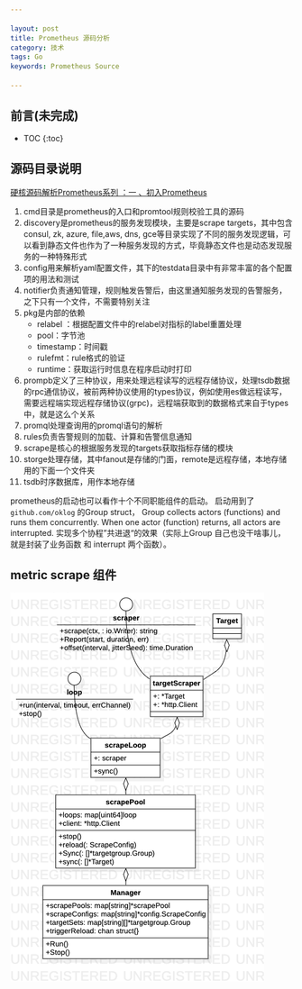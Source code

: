 ```yaml
---

layout: post
title: Prometheus 源码分析
category: 技术
tags: Go
keywords: Prometheus Source

---
```


## 前言(未完成)

* TOC
{:toc}

## 源码目录说明

[硬核源码解析Prometheus系列 ：一 、初入Prometheus](https://mp.weixin.qq.com/s/JUBe3D_gIIoC1Wi-jMYJTw)

1. cmd目录是prometheus的入口和promtool规则校验工具的源码
2. discovery是prometheus的服务发现模块，主要是scrape targets，其中包含consul, zk, azure, file,aws, dns, gce等目录实现了不同的服务发现逻辑，可以看到静态文件也作为了一种服务发现的方式，毕竟静态文件也是动态发现服务的一种特殊形式
3. config用来解析yaml配置文件，其下的testdata目录中有非常丰富的各个配置项的用法和测试
4. notifier负责通知管理，规则触发告警后，由这里通知服务发现的告警服务，之下只有一个文件，不需要特别关注
5. pkg是内部的依赖
    - relabel ：根据配置文件中的relabel对指标的label重置处理 
    - pool：字节池
    - timestamp：时间戳
    - rulefmt：rule格式的验证
    - runtime：获取运行时信息在程序启动时打印
6. prompb定义了三种协议，用来处理远程读写的远程存储协议，处理tsdb数据的rpc通信协议，被前两种协议使用的types协议，例如使用es做远程读写，需要远程端实现远程存储协议(grpc)，远程端获取到的数据格式来自于types中，就是这么个关系
7. promql处理查询用的promql语句的解析
8. rules负责告警规则的加载、计算和告警信息通知
9. scrape是核心的根据服务发现的targets获取指标存储的模块
10. storge处理存储，其中fanout是存储的门面，remote是远程存储，本地存储用的下面一个文件夹
11. tsdb时序数据库，用作本地存储

prometheus的启动也可以看作十个不同职能组件的启动。 启动用到了 `github.com/oklog` 的Group struct， Group collects actors (functions) and runs them concurrently. When one actor (function) returns, all actors are interrupted. 实现多个协程”共进退“的效果（实际上Group 自己也没干啥事儿， 就是封装了业务函数 和 interrupt 两个函数）。

## metric scrape 组件

![](/public/upload/go/prometheus_scraper_object.png)